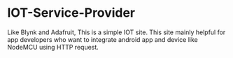 # IOT-Service-Provider
Like Blynk and Adafruit, This is a simple  IOT site. This site mainly helpful for app developers who want to integrate android app and device like NodeMCU using HTTP request.
